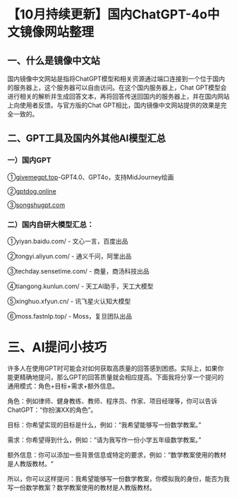 # 【10月持续更新】国内ChatGPT-4o中文镜像网站整理
## 一、什么是镜像中文站

国内镜像中文网站是指将ChatGPT模型和相关资源通过端口连接到一个位于国内的服务器上，这个服务器可以自由访问。在这个国内服务器上，Chat GPT模型会进行相关的解析并生成回答文本，再将回答传送回国内的服务器上，并在国内网站上向使用者反馈。与官方版的Chat GPT相比，国内镜像中文网站提供的效果是完全一致的。

## 二、GPT工具及国内外其他AI模型汇总

### 一）国内GPT

①[givemegpt.top](https://givemegpt.top)-GPT4.0、GPT4o，支持MidJourney绘画

②[gptdog.online](http://gptdog.online)

③[songshugpt.com](songshugpt.com)

### 二）国内自研大模型汇总：

①yiyan.baidu.com/ - 文心一言，百度出品

②tongyi.aliyun.com/ - 通义千问，阿里出品

③techday.sensetime.com/ - 商量，商汤科技出品

④tiangong.kunlun.com/ - 天工AI助手，天工大模型

⑤xinghuo.xfyun.cn/ - 讯飞星火认知大模型

⑥moss.fastnlp.top/ - Moss，复旦团队出品

# 三、AI提问小技巧

许多人在使用GPT时可能会对如何获取高质量的回答感到困惑。实际上，如果你能更精确地提问，那么GPT的回答质量就会相应提高。下面我将分享一个提问的通用模式：角色+目标+需求+额外信息。

角色：例如律师、健身教练、教师、程序员、作家、项目经理等，你可以告诉ChatGPT：“你扮演XX的角色”。

目标：你希望实现的目标是什么，例如：“我希望能够写一份数学教案。”

需求：你希望得到什么，例如：“请为我写作一份小学五年级数学教案。”

额外信息：你可以添加一些背景信息或特定的要求，例如：“数学教案使用的教材是人教版教材。“

所以，你可以这样提问：我希望能够写一份数学教案，你模拟我的身份，能否为我写一份数学教案？数学教案使用的教材是人教版教材。
